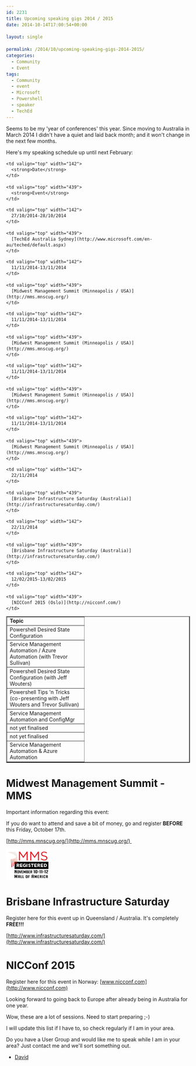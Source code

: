 ```yaml
---
id: 2231
title: Upcoming speaking gigs 2014 / 2015
date: 2014-10-14T17:00:54+00:00

layout: single

permalink: /2014/10/upcoming-speaking-gigs-2014-2015/
categories:
  - Community
  - Event
tags:
  - Community
  - event
  - Microsoft
  - Powershell
  - speaker
  - TechEd
---
```

Seems to be my 'year of conferences' this year. Since moving to Australia in March 2014 I didn't have a quiet and laid back month; and it won't change in the next few months.

Here's my speaking schedule up until next February:

<table border="2" width="782" cellspacing="0" cellpadding="2">
  <tr>
    <td valign="top" width="197">
      <strong>Topic</strong>
    </td>

    <td valign="top" width="142">
      <strong>Date</strong>
    </td>

    <td valign="top" width="439">
      <strong>Event</strong>
    </td>
  </tr>

  <tr>
    <td valign="top" width="197">
      Powershell Desired State Configuration
    </td>

    <td valign="top" width="142">
      27/10/2014-28/10/2014
    </td>

    <td valign="top" width="439">
      [TechEd Australia Sydney](http://www.microsoft.com/en-au/teched/default.aspx)
    </td>
  </tr>

  <tr>
    <td valign="top" width="197">
      Service Management Automation / Azure Automation (with Trevor Sullivan)
    </td>

    <td valign="top" width="142">
      11/11/2014-13/11/2014
    </td>

    <td valign="top" width="439">
      [Midwest Management Summit (Minneapolis / USA)](http://mms.mnscug.org/)
    </td>
  </tr>

  <tr>
    <td valign="top" width="197">
      Powershell Desired State Configuration (with Jeff Wouters)
    </td>

    <td valign="top" width="142">
      11/11/2014-13/11/2014
    </td>

    <td valign="top" width="439">
      [Midwest Management Summit (Minneapolis / USA)](http://mms.mnscug.org/)
    </td>
  </tr>

  <tr>
    <td valign="top" width="197">
      Powershell Tips 'n Tricks (co-presenting with Jeff Wouters and Trevor Sullivan)
    </td>

    <td valign="top" width="142">
      11/11/2014-13/11/2014
    </td>

    <td valign="top" width="439">
      [Midwest Management Summit (Minneapolis / USA)](http://mms.mnscug.org/)
    </td>
  </tr>

  <tr>
    <td valign="top" width="197">
      Service Management Automation and ConfigMgr
    </td>

    <td valign="top" width="142">
      11/11/2014-13/11/2014
    </td>

    <td valign="top" width="439">
      [Midwest Management Summit (Minneapolis / USA)](http://mms.mnscug.org/)
    </td>
  </tr>

  <tr>
    <td valign="top" width="197">
      not yet finalised
    </td>

    <td valign="top" width="142">
      22/11/2014
    </td>

    <td valign="top" width="439">
      [Brisbane Infrastructure Saturday (Australia)](http://infrastructuresaturday.com/)
    </td>
  </tr>

  <tr>
    <td valign="top" width="197">
      not yet finalised
    </td>

    <td valign="top" width="142">
      22/11/2014
    </td>

    <td valign="top" width="439">
      [Brisbane Infrastructure Saturday (Australia)](http://infrastructuresaturday.com/)
    </td>
  </tr>

  <tr>
    <td valign="top" width="197">
      Service Management Automation & Azure Automation
    </td>

    <td valign="top" width="142">
      12/02/2015-13/02/2015
    </td>

    <td valign="top" width="439">
      [NICConf 2015 (Oslo)](http://nicconf.com/)
    </td>
  </tr>
</table>

# Midwest Management Summit - MMS

Important information regarding this event:

If you do want to attend and save a bit of money, go and register **BEFORE** this Friday, October 17th.

[http://mms.mnscug.org/](http://mms.mnscug.org/) 

![MMS](/media/2014/10/MMS.png)

# Brisbane Infrastructure Saturday

Register here for this event up in Queensland / Australia. It's completely **FREE!!!**

[http://www.infrastructuresaturday.com/](http://www.infrastructuresaturday.com/)

# NICConf 2015

Register here for this event in Norway: [www.nicconf.com](http://www.nicconf.com)

Looking forward to going back to Europe after already being in Australia for one year.

Wow, these are a lot of sessions. Need to start preparing ;-)

I will update this list if I have to, so check regularly if I am in your area.

Do you have a User Group and would like me to speak while I am in your area? Just contact me and we'll sort something out.

- [David](www.twitter.com/david_obrien)



